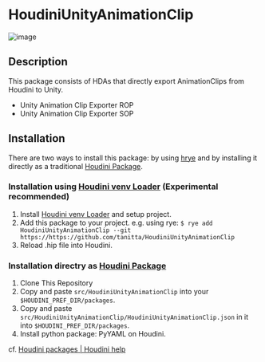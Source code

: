 # HoudiniUnityAnimationClip

![image](https://github.com/tanitta/HoudiniUnityAnimationClip/assets/1937287/83629ac4-e11d-420a-883c-ac5a2e578acd)

## Description

This package consists of HDAs that directly export AnimationClips from Houdini to Unity.

- Unity Animation Clip Exporter ROP
- Unity Animation Clip Exporter SOP

## Installation

There are two ways to install this package: by using [hrye](https://github.com/tanitta/hrye) and by installing it directly as a traditional [Houdini Package](https://www.sidefx.com/docs/houdini/ref/plugins.html).

### Installation using [Houdini venv Loader](https://github.com/tanitta/hvenvloader) (Experimental recommended)

1. Install [Houdini venv Loader](https://github.com/tanitta/hvenvloader) and setup project.
2. Add this package to your project. e.g. using rye: `$ rye add HoudiniUnityAnimationClip --git https://https://github.com/tanitta/HoudiniUnityAnimationClip`
3. Reload .hip file into Houdini.

### Installation directry as [Houdini Package](https://www.sidefx.com/docs/houdini/ref/plugins.html)

1. Clone This Repository
2. Copy and paste `src/HoudiniUnityAnimationClip` into your `$HOUDINI_PREF_DIR/packages`.
3. Copy and paste `src/HoudiniUnityAnimationClip/HoudiniUnityAnimationClip.json` in it into `$HOUDINI_PREF_DIR/packages`.
4. Install python package: PyYAML on Houdini. 

cf. [Houdini packages | Houdini help](https://www.sidefx.com/docs/houdini/ref/plugins.html)
